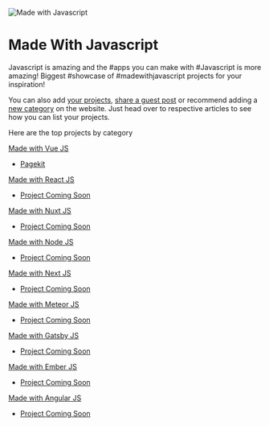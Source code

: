 ![Made with Javascript](https://madewithjavascript.club/Made-With-Javascript-Logo.png)

# Made With Javascript

Javascript is amazing and the #apps you can make with #Javascript is more amazing! Biggest #showcase of #madewithjavascript projects for your inspiration!

You can also add [your projects][request-project], [share a guest post][request-post] or recommend adding a [new category][request-category] on the website. Just head over to respective articles to see how you can list your projects.

Here are the top projects by category

[Made with Vue JS][made-with-vue-js]

- [Pagekit][pagekit]

[Made with React JS][made-with-react-js]

- [Project Coming Soon][made-with-javascript]

[Made with Nuxt JS][made-with-nuxt-js]

- [Project Coming Soon][made-with-javascript]

[Made with Node JS][made-with-node-js]

- [Project Coming Soon][made-with-javascript]

[Made with Next JS][made-with-next-js]

- [Project Coming Soon][made-with-javascript]

[Made with Meteor JS][made-with-meteor-js]

- [Project Coming Soon][made-with-javascript]

[Made with Gatsby JS][made-with-gatsby-js]

- [Project Coming Soon][made-with-javascript]

[Made with Ember JS][made-with-ember-js]

- [Project Coming Soon][made-with-javascript]

[Made with Angular JS][made-with-angular-js]

- [Project Coming Soon][made-with-javascript]

[made-with-vue-js]: https://madewithjavascript.club/categories/vue-js "Made with Vue JS"
[made-with-react-js]: https://madewithjavascript.club/categories/react-js "Made with React JS"
[made-with-nuxt-js]: https://madewithjavascript.club/categories/nuxt-js "Made with Nuxt JS"
[made-with-node-js]: https://madewithjavascript.club/categories/node-js "Made with Node JS"
[made-with-next-js]: https://madewithjavascript.club/categories/next-js "Made with Next JS"
[made-with-meteor-js]: https://madewithjavascript.club/categories/meteor-js "Made with Meteor JS"
[made-with-gatsby-js]: https://madewithjavascript.club/categories/gatsby-js "Made with Gatsby JS"
[made-with-ember-js]: https://madewithjavascript.club/categories/ember-js "Made with Ember JS"
[made-with-angular-js]: https://madewithjavascript.club/categories/angular-js "Made with Angular JS"
[made-with-vue-js]: https://madewithjavascript.club/categories/vue-js "Made with Vue JS"
[made-with-react-js]: https://madewithjavascript.club/categories/react-js "Made with React JS"
[made-with-nuxt-js]: https://madewithjavascript.club/categories/nuxt-js "Made with Nuxt JS"
[made-with-node-js]: https://madewithjavascript.club/categories/node-js "Made with Node JS"
[made-with-next-js]: https://madewithjavascript.club/categories/next-js "Made with Next JS"
[made-with-meteor-js]: https://madewithjavascript.club/categories/meteor-js "Made with Meteor JS"
[made-with-gatsby-js]: https://madewithjavascript.club/categories/gatsby-js "Made with Gatsby JS"
[made-with-ember-js]: https://madewithjavascript.club/categories/ember-js "Made with Ember JS"
[made-with-angular-js]: https://madewithjavascript.club/categories/angular-js "Made with Angular JS"
[made-with-javascript]: https://madewithjavascript.club/ "Made with Javscript Club"
[pagekit]: ./vue/pagekit-made-with-vue-js-showcase.md "Pagekit | Made with Vue JS"
[request-project]: https://madewithjavascript.club/categories/request/project "Submit your project | Made with Vue JS"
[request-post]: https://madewithjavascript.club/categories/request/post "Guest Post | Made with Vue JS"
[request-category]: https://madewithjavascript.club/categories/request/categories "Suggest new JS framework | Made with Vue JS"

